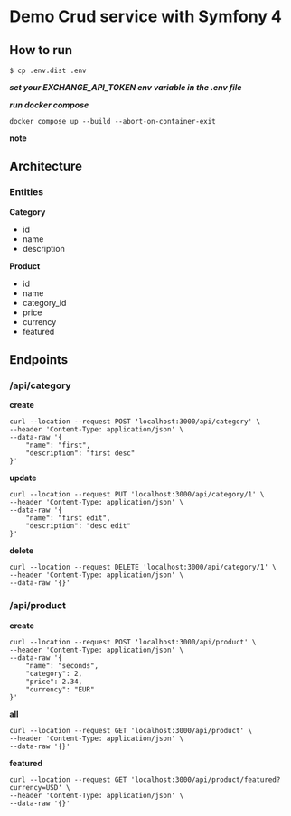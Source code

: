# Demo Crud service with Symfony 4

## How to run


```
$ cp .env.dist .env
```

***set your EXCHANGE_API_TOKEN env variable in the .env file***

***run docker compose***
```
docker compose up --build --abort-on-container-exit
```

__note__
## Architecture

### Entities

**Category**
- id
- name
- description

**Product**
- id
- name
- category_id
- price
- currency
- featured

## Endpoints

### /api/category

**create**
```
curl --location --request POST 'localhost:3000/api/category' \
--header 'Content-Type: application/json' \
--data-raw '{
    "name": "first",
    "description": "first desc"
}'

```

**update**
```
curl --location --request PUT 'localhost:3000/api/category/1' \
--header 'Content-Type: application/json' \
--data-raw '{
    "name": "first edit",
    "description": "desc edit"
}'
```

**delete**
```
curl --location --request DELETE 'localhost:3000/api/category/1' \
--header 'Content-Type: application/json' \
--data-raw '{}'
```

### /api/product

**create**
```
curl --location --request POST 'localhost:3000/api/product' \
--header 'Content-Type: application/json' \
--data-raw '{
    "name": "seconds",
    "category": 2,
    "price": 2.34,
    "currency": "EUR"
}'
```

**all**
```
curl --location --request GET 'localhost:3000/api/product' \
--header 'Content-Type: application/json' \
--data-raw '{}'
```

**featured**
```
curl --location --request GET 'localhost:3000/api/product/featured?currency=USD' \
--header 'Content-Type: application/json' \
--data-raw '{}'
```